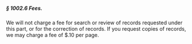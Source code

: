 ##### § 1002.6 Fees. #####

We will not charge a fee for search or review of records requested under this part, or for the correction of records. If you request copies of records, we may charge a fee of $.10 per page.